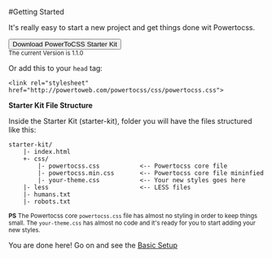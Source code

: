 #Getting Started

It's really easy to start a new project and get things done wit Powertocss.

<a href="http://powertoweb.com/powertocss/starter-kit.zip"><button class="bg-blue">Download PowerToCSS Starter Kit</button></a>
<br><small>The current Version is 1.1.0</small>

Or add this to your `head` tag:

`<link rel="stylesheet" href="http://powertoweb.com/powertocss/css/powertocss.css">`


**Starter Kit File Structure**

Inside the Starter Kit (starter-kit), folder you will have the files structured like this:

	starter-kit/
		|- index.html
		+- css/
	    	|- powertocss.css           <-- Powertocss core file
	    	|- powertocss.min.css       <-- Powertocss core file mininfied
			|- your-theme.css           <-- Your new styles goes here
		|- less							<-- LESS files 
		|- humans.txt
		|- robots.txt

<small><b>PS</b> The Powertocss core <code>powertocss.css</code> file has almost no styling in order to keep things small. The <code>your-theme.css</code> has almost no code and it's ready for you to start adding your new styles.</small>

You are done here! Go on and see the <a class="button button-red" href="./docs-basic-setup">Basic Setup</a>

